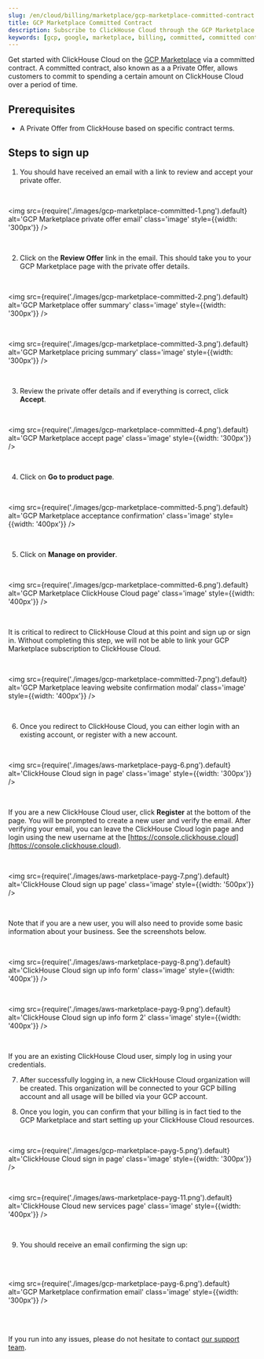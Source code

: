 ```yaml
---
slug: /en/cloud/billing/marketplace/gcp-marketplace-committed-contract
title: GCP Marketplace Committed Contract
description: Subscribe to ClickHouse Cloud through the GCP Marketplace (Committed Contract)
keywords: [gcp, google, marketplace, billing, committed, committed contract]
---
```


Get started with ClickHouse Cloud on the [GCP Marketplace](https://console.cloud.google.com/marketplace) via a committed contract. A committed contract, also known as a a Private Offer, allows customers to commit to spending a certain amount on ClickHouse Cloud over a period of time.

## Prerequisites

- A Private Offer from ClickHouse based on specific contract terms.

## Steps to sign up

1. You should have received an email with a link to review and accept your private offer.

<br />

<img src={require('./images/gcp-marketplace-committed-1.png').default}
    alt='GCP Marketplace private offer email'
    class='image'
    style={{width: '300px'}}
/>

<br />

2. Click on the **Review Offer** link in the email. This should take you to your GCP Marketplace page with the private offer details.

<br />

<img src={require('./images/gcp-marketplace-committed-2.png').default}
    alt='GCP Marketplace offer summary'
    class='image'
    style={{width: '300px'}}
/>

<br />

<img src={require('./images/gcp-marketplace-committed-3.png').default}
    alt='GCP Marketplace pricing summary'
    class='image'
    style={{width: '300px'}}
/>

<br />

3. Review the private offer details and if everything is correct, click **Accept**.

<br />

<img src={require('./images/gcp-marketplace-committed-4.png').default}
    alt='GCP Marketplace accept page'
    class='image'
    style={{width: '300px'}}
/>

<br />

4. Click on **Go to product page**.

<br />

<img src={require('./images/gcp-marketplace-committed-5.png').default}
    alt='GCP Marketplace acceptance confirmation'
    class='image'
    style={{width: '400px'}}
/>

<br />

5. Click on **Manage on provider**.

<br />

<img src={require('./images/gcp-marketplace-committed-6.png').default}
    alt='GCP Marketplace ClickHouse Cloud page'
    class='image'
    style={{width: '400px'}}
/>

<br />

It is critical to redirect to ClickHouse Cloud at this point and sign up or sign in. Without completing this step, we will not be able to link your GCP Marketplace subscription to ClickHouse Cloud.

<br />

<img src={require('./images/gcp-marketplace-committed-7.png').default}
    alt='GCP Marketplace leaving website confirmation modal'
    class='image'
    style={{width: '400px'}}
/>

<br />

6. Once you redirect to ClickHouse Cloud, you can either login with an existing account, or register with a new account. 

<br />

<img src={require('./images/aws-marketplace-payg-6.png').default}
    alt='ClickHouse Cloud sign in page'
    class='image'
    style={{width: '300px'}}
/>

<br />

If you are a new ClickHouse Cloud user, click **Register** at the bottom of the page. You will be prompted to create a new user and verify the email. After verifying your email, you can leave the ClickHouse Cloud login page and login using the new username at the [https://console.clickhouse.cloud](https://console.clickhouse.cloud).

<br />

<img src={require('./images/aws-marketplace-payg-7.png').default}
    alt='ClickHouse Cloud sign up page'
    class='image'
    style={{width: '500px'}}
/>

<br />

Note that if you are a new user, you will also need to provide some basic information about your business. See the screenshots below.

<br />

<img src={require('./images/aws-marketplace-payg-8.png').default}
    alt='ClickHouse Cloud sign up info form'
    class='image'
    style={{width: '400px'}}
/>

<br />

<img src={require('./images/aws-marketplace-payg-9.png').default}
    alt='ClickHouse Cloud sign up info form 2'
    class='image'
    style={{width: '400px'}}
/>

<br />

If you are an existing ClickHouse Cloud user, simply log in using your credentials.

7. After successfully logging in, a new ClickHouse Cloud organization will be created. This organization will be connected to your GCP billing account and all usage will be billed via your GCP account.

8. Once you login, you can confirm that your billing is in fact tied to the GCP Marketplace and start setting up your ClickHouse Cloud resources.

<br />

<img src={require('./images/gcp-marketplace-payg-5.png').default}
    alt='ClickHouse Cloud sign in page'
    class='image'
    style={{width: '300px'}}
/>

<br />

<img src={require('./images/aws-marketplace-payg-11.png').default}
    alt='ClickHouse Cloud new services page'
    class='image'
    style={{width: '400px'}}
/>

<br />

9. You should receive an email confirming the sign up:

<br />
<br />

<img src={require('./images/gcp-marketplace-payg-6.png').default}
    alt='GCP Marketplace confirmation email'
    class='image'
    style={{width: '300px'}}
/>

<br />

<br />

If you run into any issues, please do not hesitate to contact [our support team](https://clickhouse.com/support/program).


